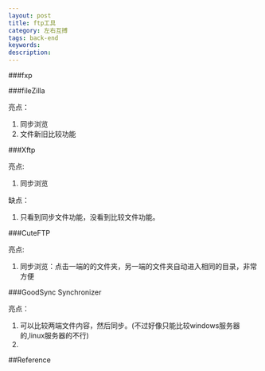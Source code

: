 ```yaml
---
layout: post
title: ftp工具
category: 左右互搏
tags: back-end
keywords: 
description: 
---
```


###fxp

###fileZilla

亮点：
1. 同步浏览
2. 文件新旧比较功能

###Xftp

亮点:
1. 同步浏览

缺点：
1. 只看到同步文件功能，没看到比较文件功能。

###CuteFTP

亮点:
1. 同步浏览：点击一端的的文件夹，另一端的文件夹自动进入相同的目录，非常方便

###GoodSync Synchronizer

亮点：
1. 可以比较两端文件内容，然后同步。(不过好像只能比较windows服务器的,linux服务器的不行)
2. 

##Reference

